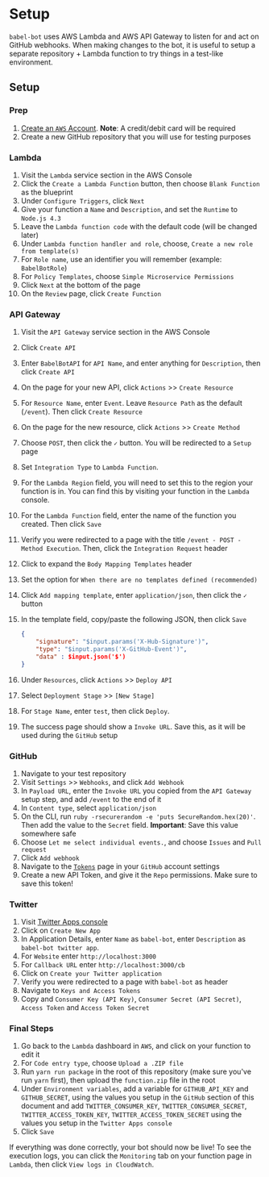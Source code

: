 # Setup

`babel-bot` uses AWS Lambda and AWS API Gateway to listen for and act on GitHub webhooks. When making changes to the bot, it is useful to setup a separate repository + Lambda function to try things in a test-like environment.

## Setup

### Prep

1. [Create an `AWS` Account](https://aws.amazon.com/resources/create-account/). **Note**: A credit/debit card will be required
2. Create a new GitHub repository that you will use for testing purposes

### Lambda

1. Visit the `Lambda` service section in the AWS Console
2. Click the `Create a Lambda Function` button, then choose `Blank Function` as the blueprint
3. Under `Configure Triggers`, click `Next`
4. Give your function a `Name` and `Description`, and set the `Runtime` to `Node.js 4.3`
5. Leave the `Lambda function code` with the default code (will be changed later)
6. Under `Lambda function handler and role`, choose, `Create a new role from template(s)`
7. For `Role name`, use an identifier you will remember (example: `BabelBotRole`)
8. For `Policy Templates`, choose `Simple Microservice Permissions`
9. Click `Next` at the bottom of the page
10. On the `Review` page, click `Create Function`

### API Gateway

1. Visit the `API Gateway` service section in the AWS Console
2. Click `Create API`
3. Enter `BabelBotAPI` for `API Name`, and enter anything for `Description`, then click `Create API`
4. On the page for your new API, click `Actions` >> `Create Resource`
5. For `Resource Name`, enter `Event`. Leave `Resource Path` as the default (`/event`). Then click `Create Resource`
6. On the page for the new resource, click `Actions` >> `Create Method`
7. Choose `POST`, then click the `✓` button. You will be redirected to a `Setup` page
8. Set `Integration Type` to `Lambda Function`.
9. For the `Lambda Region` field, you will need to set this to the region your function is in. You can find this by visiting your function in the `Lambda` console.
10. For the `Lambda Function` field, enter the name of the function you created. Then click `Save`
11. Verify you were redirected to a page with the title `/event - POST - Method Execution`. Then, click the `Integration Request` header
12. Click to expand the `Body Mapping Templates` header
13. Set the option for `When there are no templates defined (recommended)`
14. Click `Add mapping template`, enter `application/json`, then click the `✓` button
15. In the template field, copy/paste the following JSON, then click `Save`

    ```json
    {
        "signature": "$input.params('X-Hub-Signature')",
        "type": "$input.params('X-GitHub-Event')",
        "data" : $input.json('$')
    }
    ```

16. Under `Resources`, click `Actions` >> `Deploy API`
17. Select `Deployment Stage` >> `[New Stage]`
18. For `Stage Name`, enter `test`, then click `Deploy`.
19. The success page should show a `Invoke URL`. Save this, as it will be used during the `GitHub` setup

### GitHub

1. Navigate to your test repository
2. Visit `Settings` >> `Webhooks`, and click `Add Webhook`
3. In `Payload URL`, enter the `Invoke URL` you copied from the `API Gateway` setup step, and add `/event` to the end of it
4. In `Content type`, select `application/json`
5. On the CLI, run `ruby -rsecurerandom -e 'puts SecureRandom.hex(20)'`. Then add the value to the `Secret` field. **Important**: Save this value somewhere safe
6. Choose `Let me select individual events.`, and choose `Issues` and `Pull request`
7. Click `Add webhook`
8. Navigate to the [`Tokens`](https://github.com/settings/tokens) page in your `GitHub` account settings
9. Create a new API Token, and give it the `Repo` permissions. Make sure to save this token!

### Twitter

1. Visit [Twitter Apps console](https://apps.twitter.com/)
2. Click on `Create New App`
3. In Application Details, enter `Name` as `babel-bot`, enter `Description` as `babel-bot twitter app`.
4. For `Website` enter `http://localhost:3000`
5. For `Callback URL` enter `http://localhost:3000/cb`
6. Click on `Create your Twitter application`
7. Verify you were redirected to a page with `babel-bot` as header
8. Navigate to `Keys and Access Tokens`
9. Copy and `Consumer Key (API Key)`, `Consumer Secret (API Secret)`, `Access Token` and `Access Token Secret`

### Final Steps

1. Go back to the `Lambda` dashboard in `AWS`, and click on your function to edit it
2. For `Code entry type`, choose `Upload a .ZIP file`
3. Run `yarn run package` in the root of this repository (make sure you've run `yarn` first), then upload the `function.zip` file in the root
4. Under `Environment variables`, add a variable for `GITHUB_API_KEY` and `GITHUB_SECRET`, using the values you setup in the `GitHub` section of this document and add `TWITTER_CONSUMER_KEY`, `TWITTER_CONSUMER_SECRET`, `TWITTER_ACCESS_TOKEN_KEY`, `TWITTER_ACCESS_TOKEN_SECRET` using the values you setup in the `Twitter Apps console`
5. Click `Save`

If everything was done correctly, your bot should now be live! To see the execution logs, you can click the `Monitoring` tab on your function page in `Lambda`, then click `View logs in CloudWatch`.

